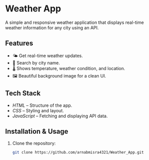 # Weather App

A simple and responsive weather application that displays real-time weather information for any city using an API.

## Features
- 🌤 Get real-time weather updates.
- 📍 Search by city name.
- 🌡 Shows temperature, weather condition, and location.
- 🖼 Beautiful background image for a clean UI.

## Tech Stack
- *HTML* – Structure of the app.
- *CSS* – Styling and layout.
- *JavaScript* – Fetching and displaying API data.

## Installation & Usage
1. Clone the repository:
   ```bash
   git clone https://github.com/arnabmisra4321/Weather_App.git 
